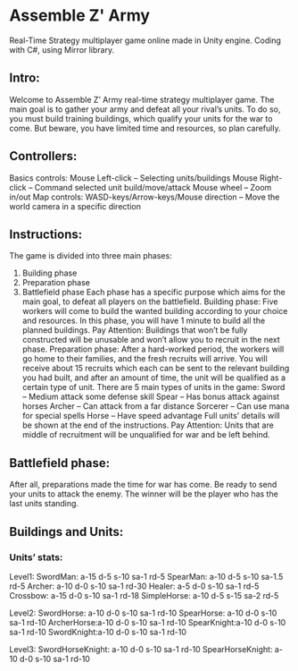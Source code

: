 # Assemble Z' Army

Real-Time Strategy multiplayer game online made in Unity engine. Coding with C#, using
Mirror library.

## Intro:
Welcome to Assemble Z’ Army real-time strategy multiplayer game.
The main goal is to gather your army and defeat all your rival’s units.
To do so, you must build training buildings, which qualify your units for the war to come. 
But beware, you have limited time and resources, so plan carefully.

## Controllers:
Basics controls:
Mouse Left-click – Selecting units/buildings
Mouse Right-click – Command selected unit build/move/attack
Mouse wheel – Zoom in/out
Map controls:
WASD-keys/Arrow-keys/Mouse direction – Move the world camera in a specific direction


## Instructions:
The game is divided into three main phases:
1.	Building phase 
2.	Preparation phase
3.	Battlefield phase
Each phase has a specific purpose which aims for the main goal, to defeat all players on the battlefield.
Building phase:
Five workers will come to build the wanted building according to your choice and resources. 
In this phase, you will have 1 minute to build all the planned buildings.
Pay Attention: Buildings that won’t be fully constructed will be unusable and won’t allow you to recruit in the next phase.
Preparation phase:
After a hard-worked period, the workers will go home to their families, and the fresh recruits will arrive.
You will receive about 15 recruits which each can be sent to the relevant building you had built, and after an amount of time, the unit will be qualified as a certain type of unit.
There are 5 main types of units in the game:
Sword – Medium attack some defense skill
Spear – Has bonus attack against horses
Archer – Can attack from a far distance
Sorcerer – Can use mana for special spells
Horse – Have speed advantage
Full units’ details will be shown at the end of the instructions.
Pay Attention: Units that are middle of recruitment will be unqualified for war and be left behind.

## Battlefield phase:
After all, preparations made the time for war has come. Be ready to send your units to attack the enemy.
The winner will be the player who has the last units standing.

## Buildings and Units:

### Units’ stats:

Level1:
SwordMan: a-15 d-5 s-10 sa-1 rd-5
SpearMan: a-10 d-5 s-10 sa-1.5 rd-5
Archer:   a-10 d-0 s-10 sa-1 rd-30
Healer:   a-5 d-0 s-10 sa-1 rd-5
Crossbow: a-15 d-0 s-10 sa-1 rd-18
SimpleHorse: a-10 d-5 s-15 sa-2 rd-5

Level2:
SwordHorse: a-10 d-0 s-10 sa-1 rd-10
SpearHorse: a-10 d-0 s-10 sa-1 rd-10
ArcherHorse:a-10 d-0 s-10 sa-1 rd-10
SpearKnight:a-10 d-0 s-10 sa-1 rd-10
SwordKnight:a-10 d-0 s-10 sa-1 rd-10

Level3:
SwordHorseKnight: a-10 d-0 s-10 sa-1 rd-10
SpearHorseKnight: a-10 d-0 s-10 sa-1 rd-10
